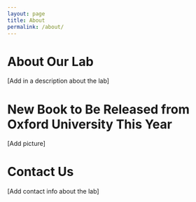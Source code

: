```yaml
---
layout: page
title: About
permalink: /about/
---
```

# About Our Lab

[Add in a description about the lab]

# New Book to Be Released from Oxford University This Year

[Add picture]

# Contact Us

[Add contact info about the lab]

